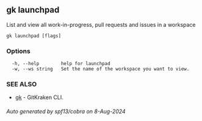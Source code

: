 ## gk launchpad

List and view all work-in-progress, pull requests and issues in a workspace

```
gk launchpad [flags]
```

### Options

```
  -h, --help        help for launchpad
  -w, --ws string   Set the name of the workspace you want to view.
```

### SEE ALSO

* [gk](gk.md)	 - GitKraken CLI.

###### Auto generated by spf13/cobra on 8-Aug-2024
